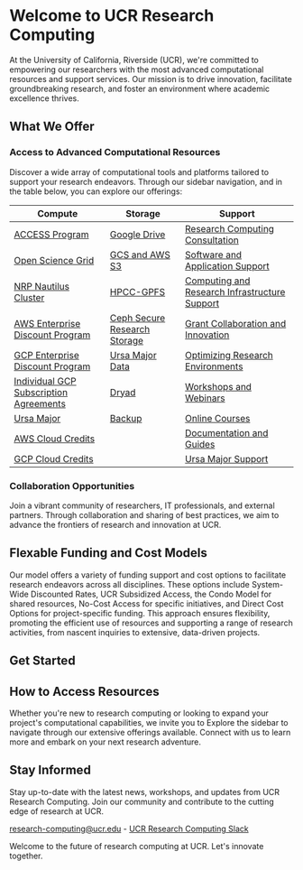 
# Welcome to UCR Research Computing

At the University of California, Riverside (UCR), we're committed to empowering our researchers with the most advanced computational resources and support services. Our mission is to drive innovation, facilitate groundbreaking research, and foster an environment where academic excellence thrives.

## What We Offer

### Access to Advanced Computational Resources
Discover a wide array of computational tools and platforms tailored to support your research endeavors. Through our sidebar navigation, and in the table below, you can explore our offerings:

| Compute | Storage | Support |
|---------|---------|---------|
| [ACCESS Program](./pages/nsf_access.md) | [Google Drive](./pages/Google_Drive.md) | [Research Computing Consultation](./pages/research-computing-consultation.md) |
| [Open Science Grid](./pages/open_science_grid.md) | [GCS and AWS S3](./pages/gcs_aws_s3.md) | [Software and Application Support](./pages/software-and-application-support.md) |
| [NRP Nautilus Cluster](./pages/Nautilus.md) | [HPCC-GPFS](./pages/hpcc_gpfs.md) | [Computing and Research Infrastructure Support](./pages/computing-and-research-infrastructure-support.md) |
| [AWS Enterprise Discount Program](./pages/gcp_aws_edp.md) | [Ceph Secure Research Storage](./pages/ceph_secure_research_storage.md) | [Grant Collaboration and Innovation](./pages/grant-collaboration-and-innovation.md) |
| [GCP Enterprise Discount Program](./pages/gcp_aws_edp.md) | [Ursa Major Data](./pages/ursa_major_data.md) | [Optimizing Research Environments](./pages/optimizing-research-environments.md) |
| [Individual GCP Subscription Agreements](./pages/gcp_subscription_agreements.md) | [Dryad](https://datadryad.org/stash) | [Workshops and Webinars](./pages/workshops-and-webinars.md) |
| [Ursa Major](./pages/ursa_major.md) | [Backup](./pages/backup.md) | [Online Courses](./pages/online-courses.md) |
| [AWS Cloud Credits](./pages/GCP_and_AWS_Cloud_Credits.md) |  | [Documentation and Guides](./pages/documentation-and-guides.md) |
| [GCP Cloud Credits](./pages/GCP_and_AWS_Cloud_Credits.md) |  | [Ursa Major Support](./pages/ursa_major.md)  |

### Collaboration Opportunities
Join a vibrant community of researchers, IT professionals, and external partners. Through collaboration and sharing of best practices, we aim to advance the frontiers of research and innovation at UCR.

## Flexable Funding and Cost Models

Our model offers a variety of funding support and cost options to facilitate research endeavors across all disciplines. These options include System-Wide Discounted Rates, UCR Subsidized Access, the Condo Model for shared resources, No-Cost Access for specific initiatives, and Direct Cost Options for project-specific funding. This approach ensures flexibility, promoting the efficient use of resources and supporting a range of research activities, from nascent inquiries to extensive, data-driven projects.

## Get Started

## How to Access Resources

Whether you're new to research computing or looking to expand your project's computational capabilities, we invite you to Explore the sidebar to navigate through our extensive offerings available. Connect with us to learn more and embark on your next research adventure.

## Stay Informed

Stay up-to-date with the latest news, workshops, and updates from UCR Research Computing. Join our community and contribute to the cutting edge of research at UCR.

[research-computing@ucr.edu](./pages/mailto:research-computing@ucr.edu) - [UCR Research Computing Slack](./pages/https://ucr-research-compute.slack.com/)

Welcome to the future of research computing at UCR. Let's innovate together.
